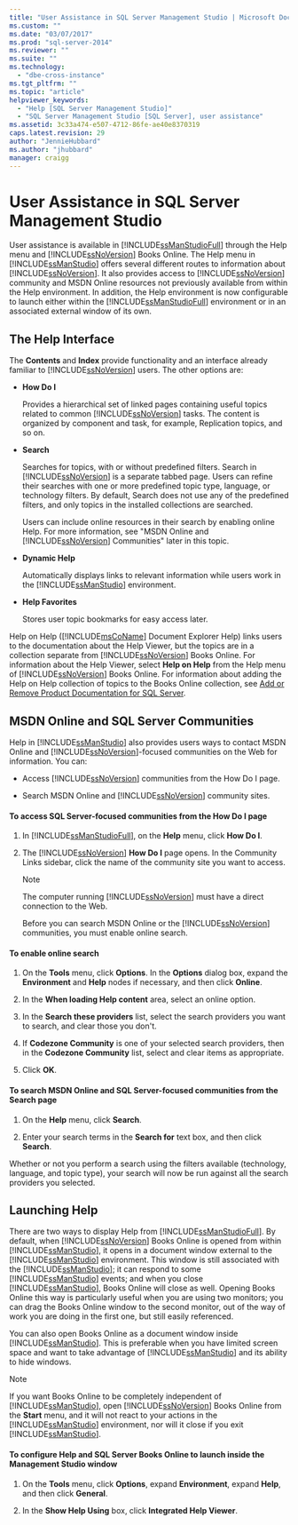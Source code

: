 ```yaml
---
title: "User Assistance in SQL Server Management Studio | Microsoft Docs"
ms.custom: ""
ms.date: "03/07/2017"
ms.prod: "sql-server-2014"
ms.reviewer: ""
ms.suite: ""
ms.technology: 
  - "dbe-cross-instance"
ms.tgt_pltfrm: ""
ms.topic: "article"
helpviewer_keywords: 
  - "Help [SQL Server Management Studio]"
  - "SQL Server Management Studio [SQL Server], user assistance"
ms.assetid: 3c33a474-e507-4712-86fe-ae40e8370319
caps.latest.revision: 29
author: "JennieHubbard"
ms.author: "jhubbard"
manager: craigg
---
```

# User Assistance in SQL Server Management Studio
  User assistance is available in [!INCLUDE[ssManStudioFull](../includes/ssmanstudiofull-md.md)] through the Help menu and [!INCLUDE[ssNoVersion](../includes/ssnoversion-md.md)] Books Online. The Help menu in [!INCLUDE[ssManStudio](../includes/ssmanstudio-md.md)] offers several different routes to information about [!INCLUDE[ssNoVersion](../includes/ssnoversion-md.md)]. It also provides access to [!INCLUDE[ssNoVersion](../includes/ssnoversion-md.md)] community and MSDN Online resources not previously available from within the Help environment. In addition, the Help environment is now configurable to launch either within the [!INCLUDE[ssManStudioFull](../includes/ssmanstudiofull-md.md)] environment or in an associated external window of its own.  
  
## The Help Interface  
 The **Contents** and **Index** provide functionality and an interface already familiar to [!INCLUDE[ssNoVersion](../includes/ssnoversion-md.md)] users. The other options are:  
  
-   **How Do I**  
  
     Provides a hierarchical set of linked pages containing useful topics related to common [!INCLUDE[ssNoVersion](../includes/ssnoversion-md.md)] tasks. The content is organized by component and task, for example, Replication topics, and so on.  
  
-   **Search**  
  
     Searches for topics, with or without predefined filters. Search in [!INCLUDE[ssNoVersion](../includes/ssnoversion-md.md)] is a separate tabbed page. Users can refine their searches with one or more predefined topic type, language, or technology filters. By default, Search does not use any of the predefined filters, and only topics in the installed collections are searched.  
  
     Users can include online resources in their search by enabling online Help. For more information, see "MSDN Online and [!INCLUDE[ssNoVersion](../includes/ssnoversion-md.md)] Communities" later in this topic.  
  
-   **Dynamic Help**  
  
     Automatically displays links to relevant information while users work in the [!INCLUDE[ssManStudio](../includes/ssmanstudio-md.md)] environment.  
  
-   **Help Favorites**  
  
     Stores user topic bookmarks for easy access later.  
  
 Help on Help ([!INCLUDE[msCoName](../includes/msconame-md.md)] Document Explorer Help) links users to the documentation about the Help Viewer, but the topics are in a collection separate from [!INCLUDE[ssNoVersion](../includes/ssnoversion-md.md)] Books Online. For information about the Help Viewer, select **Help on Help** from the Help menu of [!INCLUDE[ssNoVersion](../includes/ssnoversion-md.md)] Books Online. For information about adding the Help on Help collection of topics to the Books Online collection, see [Add or Remove Product Documentation for SQL Server](../2014-toc/books-online-for-sql-server-2014.md).  
  
## MSDN Online and SQL Server Communities  
 Help in [!INCLUDE[ssManStudio](../includes/ssmanstudio-md.md)] also provides users ways to contact MSDN Online and [!INCLUDE[ssNoVersion](../includes/ssnoversion-md.md)]-focused communities on the Web for information. You can:  
  
-   Access [!INCLUDE[ssNoVersion](../includes/ssnoversion-md.md)] communities from the How Do I page.  
  
-   Search MSDN Online and [!INCLUDE[ssNoVersion](../includes/ssnoversion-md.md)] community sites.  
  
#### To access SQL Server-focused communities from the How Do I page  
  
1.  In [!INCLUDE[ssManStudioFull](../includes/ssmanstudiofull-md.md)], on the **Help** menu, click **How Do I**.  
  
2.  The [!INCLUDE[ssNoVersion](../includes/ssnoversion-md.md)] **How Do I** page opens. In the Community Links sidebar, click the name of the community site you want to access.  
  
    > [!NOTE]  
    >  The computer running [!INCLUDE[ssNoVersion](../includes/ssnoversion-md.md)] must have a direct connection to the Web.  
  
     Before you can search MSDN Online or the [!INCLUDE[ssNoVersion](../includes/ssnoversion-md.md)] communities, you must enable online search.  
  
#### To enable online search  
  
1.  On the **Tools** menu, click **Options**. In the **Options** dialog box, expand the **Environment** and **Help** nodes if necessary, and then click **Online**.  
  
2.  In the **When loading Help content** area, select an online option.  
  
3.  In the **Search these providers** list, select the search providers you want to search, and clear those you don't.  
  
4.  If **Codezone Community** is one of your selected search providers, then in the **Codezone Community** list, select and clear items as appropriate.  
  
5.  Click **OK**.  
  
#### To search MSDN Online and SQL Server-focused communities from the Search page  
  
1.  On the **Help** menu, click **Search**.  
  
2.  Enter your search terms in the **Search for** text box, and then click **Search**.  
  
 Whether or not you perform a search using the filters available (technology, language, and topic type), your search will now be run against all the search providers you selected.  
  
## Launching Help  
 There are two ways to display Help from [!INCLUDE[ssManStudioFull](../includes/ssmanstudiofull-md.md)]. By default, when [!INCLUDE[ssNoVersion](../includes/ssnoversion-md.md)] Books Online is opened from within [!INCLUDE[ssManStudio](../includes/ssmanstudio-md.md)], it opens in a document window external to the [!INCLUDE[ssManStudio](../includes/ssmanstudio-md.md)] environment. This window is still associated with the [!INCLUDE[ssManStudio](../includes/ssmanstudio-md.md)]; it can respond to some [!INCLUDE[ssManStudio](../includes/ssmanstudio-md.md)] events; and when you close [!INCLUDE[ssManStudio](../includes/ssmanstudio-md.md)], Books Online will close as well. Opening Books Online this way is particularly useful when you are using two monitors; you can drag the Books Online window to the second monitor, out of the way of work you are doing in the first one, but still easily referenced.  
  
 You can also open Books Online as a document window inside [!INCLUDE[ssManStudio](../includes/ssmanstudio-md.md)]. This is preferable when you have limited screen space and want to take advantage of [!INCLUDE[ssManStudio](../includes/ssmanstudio-md.md)] and its ability to hide windows.  
  
> [!NOTE]  
>  If you want Books Online to be completely independent of [!INCLUDE[ssManStudio](../includes/ssmanstudio-md.md)], open [!INCLUDE[ssNoVersion](../includes/ssnoversion-md.md)] Books Online from the **Start** menu, and it will not react to your actions in the [!INCLUDE[ssManStudio](../includes/ssmanstudio-md.md)] environment, nor will it close if you exit [!INCLUDE[ssManStudio](../includes/ssmanstudio-md.md)].  
  
#### To configure Help and SQL Server Books Online to launch inside the Management Studio window  
  
1.  On the **Tools** menu, click **Options**, expand **Environment**, expand **Help**, and then click **General**.  
  
2.  In the **Show Help Using** box, click **Integrated Help Viewer**.  
  
  